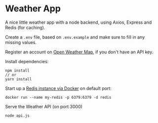 # Weather App
A nice little weather app with a node backend, using Axios, Express and Redis (for caching).

Create a `.env` file, based on `.env.example` and make sure to fill in any missing values.

Register an account on [Open Weather Map](https://openweathermap.org/), if you don't have an API key.

Install dependencies:
```
npm install
// or
yarn install
```

Start up a [Redis instance via Docker](https://hub.docker.com/_/redis) on default port:
```
docker run --name my-redis -p 6379:6379 -d redis
```

Serve the Weather API (on port 3000)
```
node api.js
```